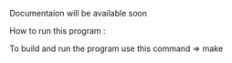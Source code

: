 Documentaion will be available soon

How to run this program :

To build and run the program use this command => make

